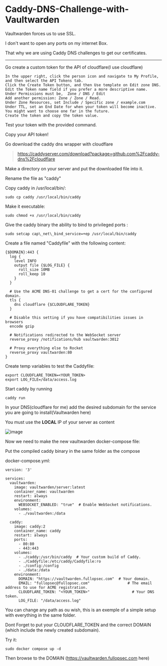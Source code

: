 # Caddy-DNS-Challenge-with-Vaultwarden

Vaultwarden forces us to use SSL.

I don't want to open any ports on my internet Box.

That why we are using Caddy DNS challenges to get our certificates.

__________________________



Go create a custom token for the API of cloudflare(I use cloudflare)

```
In the upper right, click the person icon and navigate to My Profile, and then select the API Tokens tab.
Click the Create Token button, and then Use template on Edit zone DNS.
Edit the Token name field if you prefer a more descriptive name.
Under Permissions must be,  Zone / DNS / Edit 
Add another permission: Zone / Zone / Read.
Under Zone Resources, set Include / Specific zone / example.com 
Under TTL, set an End Date for when your token will become inactive. You might want to choose one far in the future.
Create the token and copy the token value.
```

Test your token with the provided command.

Copy your API token!

Go download the caddy dns wrapper with cloudflare
>https://caddyserver.com/download?package=github.com%2Fcaddy-dns%2Fcloudflare

Make a directory on your server and put the downloaded file into it.

Rename the file as "caddy"

Copy caddy in /usr/local/bin/:

`sudo cp caddy /usr/local/bin/caddy`

Make it executable:

`sudo chmod +x /usr/local/bin/caddy`

Give the caddy binary the ability to bind to privileged ports :

`sudo setcap cap\_net\_bind_service=+ep /usr/local/bin/caddy`

Create a file named "Caddyfile" with the following content:

```
{$DOMAIN}:443 {
  log {
    level INFO
    output file {$LOG_FILE} {
      roll_size 10MB
      roll_keep 10
    }
  }

  # Use the ACME DNS-01 challenge to get a cert for the configured domain.
  tls {
    dns cloudflare {$CLOUDFLARE_TOKEN} 
  }

  # Disable this setting if you have compatibilities issues in browsers
  encode gzip

  # Notifications redirected to the WebSocket server
  reverse_proxy /notifications/hub vaultwarden:3012

  # Proxy everything else to Rocket
  reverse_proxy vaultwarden:80
}
```

Create temp variables to test the Caddyfile:

```
export CLOUDFLARE_TOKEN=<YOUR_TOKEN>
export LOG_FILE=/data/access.log
```

Start caddy by running

`caddy run`

In your DNS(cloudflare for me) add the desired subdomain for the service you are going to install(Vaultwarden here)

You must use the **LOCAL** IP of your server as content

![image](https://user-images.githubusercontent.com/114147068/229375994-2687dc99-bd8b-4de7-9f2b-d149a22a782a.png)

Now we need to make the new vaultwarden docker-compose file:

Put the compiled caddy binary in the same folder as the compose

docker-compose.yml:

```
version: '3'

services:
  vaultwarden:
    image: vaultwarden/server:latest
    container_name: vaultwarden
    restart: always
    environment:
      WEBSOCKET_ENABLED: "true"  # Enable WebSocket notifications.
    volumes:
      - ./vaultwarden:/data

  caddy:
    image: caddy:2
    container_name: caddy
    restart: always
    ports:
      - 80:80
      - 443:443
    volumes:
      - ./caddy:/usr/bin/caddy  # Your custom build of Caddy.
      - ./Caddyfile:/etc/caddy/Caddyfile:ro
      - ./config:/config
      - ./data:/data
    environment:
      DOMAIN: "https://vaultwarden.fullopsec.com"  # Your domain.
      EMAIL: "fullopsec@fullopsec.com"                 # The email address to use for ACME registration.
      CLOUDFLARE_TOKEN: "<YOUR_TOKEN>"                   # Your DNS token.
      LOG_FILE: "/data/access.log"
```

You can change any path as ou wish, this is an exemple of a simple setup with everything in the same folder.

Dont Forget to put your CLOUDFLARE_TOKEN and the correct DOMAIN (which include the newly created subdomain).

Try it:

`sudo docker compose up -d`

Then browse to the DOMAIN (https://vaultwarden.fullopsec.com here)
